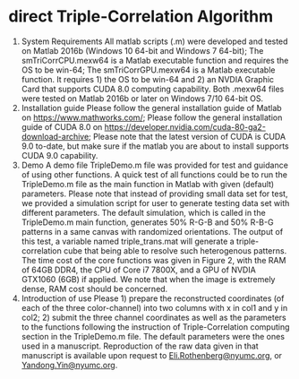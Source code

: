 # direct Triple-Correlation Algorithm
1.	System Requirements
    All matlab scripts (.m) were developed and tested on Matlab 2016b (Windows 10 64-bit and Windows 7 64-bit);
    The smTriCorrCPU.mexw64 is a Matlab executable function and requires the OS to be win-64;
    The smTriCorrGPU.mexw64 is a Matlab executable function. It requires 1) the OS to be win-64 and 2) an NVDIA Graphic Card that supports CUDA 8.0 computing capability.
    Both .mexw64 files were tested on Matlab 2016b or later on Windows 7/10 64-bit OS.
2.	Installation guide
    Please follow the general installation guide of Matlab on https://www.mathworks.com/;
    Please follow the general installation guide of CUDA 8.0 on https://developer.nvidia.com/cuda-80-ga2-download-archive;
    Please note that the latest version of CUDA is CUDA 9.0 to-date, but make sure if the matlab you are about to install supports CUDA 9.0 capability.
3.	Demo
    A demo file TripleDemo.m file was provided for test and guidance of using other functions.
    A quick test of all functions could be to run the TripleDemo.m file as the main function in Matlab with given (default) parameters. 
    Please note that instead of providing small data set for test, we provided a simulation script for user to generate testing data set with different parameters. The default simulation, which is called in the TripleDemo.m main function, generates 50% R-G-B and 50% R-B-G patterns in a same canvas with randomized orientations. The output of this test, a variable named triple_trans.mat will generate a triple-correlation cube that being able to resolve such heterogenous patterns.
    The time cost of the core functions was given in Figure 2, with the RAM of 64GB DDR4, the CPU of Core i7 7800X, and a GPU of NVDIA GTX1060 (6GB) if applied. We note that when the image is extremely dense, RAM cost should be concerned.
4.	Introduction of use
    Please 1) prepare the reconstructed coordinates (of each of the three color-channel) into two columns with x in col1 and y in col2; 2) submit the three channel coordinates as well as the parameters to the functions following the instruction of Triple-Correlation computing section in the TripleDemo.m file. The default parameters were the ones used in a manuscript. Reproduction of the raw data given in that manuscript is available upon request to Eli.Rothenberg@nyumc.org, or Yandong.Yin@nyumc.org.
